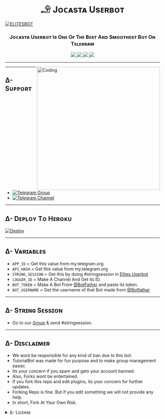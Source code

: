 <h1 align=center>
<b> 𓄂 Jᴏᴄᴀsᴛᴀ Usᴇʀʙᴏᴛ</b>
</h1>

[![ELITESBOT](https://te.legra.ph/file/6ff87934968ca431ebe2b.jpg)](https://github.com/ElitesOS/ElitesUB)

<h3 align=center>
<b> Jᴏᴄᴀsᴛᴀ Usᴇʀʙᴏᴛ Is Oɴᴇ Oғ Tʜᴇ Bᴇsᴛ Aɴᴅ Sᴍᴏᴏᴛʜᴇsᴛ Bᴏᴛ Oɴ Tᴇʟᴇɢʀᴀᴍ</b>
</h3>

<p align=center>
<a href=https://github.com/TEAM-JOCASTA/JOCASTA/network/members alt=GitHub forks> <img src=https://img.shields.io/github/forks/LEGEND-OS/LEGENDBOT?label=Forks&logo=github /> </a>
<a href=https://www.python.org/ alt=Made-With-Python> <img src=https://img.shields.io/badge/Made%20with-Python-1f425f.svg?style=flat&logo=python&color=blue /> </a>
<a href=https://github.com/TEAM-JOCASTA/JOCASTA/blob/master/LICENSE alt=GPLv3 license> <img src=https://img.shields.io/badge/License-GPLv3-blue.svg /> </a>
<a href=https://github.com/TEAM-JOCASTA/JOCASTA/graphs/commit-activity alt=Maintenance> <img src=https://img.shields.io/badge/Maintained%3F-YES-blue.svg /> </a>
</p>

------------

<img align=right alt=Coding width=400 src=https://cdn.dribbble.com/users/1162077/screenshots/3848914/programmer.gif>

------------

## ∆- Sᴜᴘᴘᴏʀᴛ
- [![Telegram Group](https://img.shields.io/badge/Telegram-Group-darkred)](https://t.me/JocastaSupport)
- [![Telegram Channel](https://img.shields.io/badge/Telegram-Channel-darkred)](https://t.me/JocastaUB)

------------

## ∆- Dᴇᴘʟᴏʏ Tᴏ Hᴇʀᴏᴋᴜ

[![Deploy](https://www.herokucdn.com/deploy/button.svg)](https://heroku.com/deploy?template=https://github.com/TEAM-JOCASTA/JOCASTA)

---------

## ∆- Vᴀʀɪᴀʙʟᴇs

- `APP_ID`  =  Get this value from my.telegram.org
- `API_HASH`  =  Get this value from my.telegram.org
- `STRING_SESSION`  =  Get this by doing #stringsession in [Elites Userbot](https://t.me/ElitesUB)
- `LOGGER_ID`  =  Make A Channel And Get its ID.
- `BOT_TOKEN`  =  Make A Bot From [@BotFather](https://t.me/botfather) and paste its token.
- `BOT_USERNAME`  =  Get the username of that Bot made from [@Botfather](https://t.me/botfather)

------

## ∆- Sᴛʀɪɴɢ Sᴇssɪᴏɴ 
- Go to our [Group](https://t.me/JocastaSupport) & send #stringsession.

------
## ∆- Dɪsᴄʟᴀɪᴍᴇʀ
- We wont be responsible for any kind of ban due to this bot.
- TutorialBot was made for fun purpose and to make group management easier.
- Its your concern if you spam and gets your account banned.
- Also, Forks wont be entertained.
- If you fork this repo and edit plugins, its your concern for further updates.
- Forking Repo is fine. But if you edit something we will not provide any help.
- In short, Fork At Your Own Risk.

<details>

  <summary> ∆- Lɪᴄᴇɴsᴇ </summary>

![](https://www.gnu.org/graphics/gplv3-or-later.png)

TEAM-JOCASTA

Poject [Jᴏᴄᴀsᴛᴀ Usᴇʀʙᴏᴛ](https://github.com/TEAM-JOCASTA/JOCASTA) is free software: you can redistribute it and/or modify

it under the terms of the GNU General Public License as published by

the Free Software Foundation, either version 3 of the License, or

(at your option) any later version.

This program is distributed in the hope that it will be useful,

but WITHOUT ANY WARRANTY; without even the implied warranty of

MERCHANTABILITY or FITNESS FOR A PARTICULAR PURPOSE.  See the

GNU General Public License for more details.

You should have received a copy of the GNU General Public License

along with this program. If not, see <https://www.gnu.org/licenses/>.

</details>
